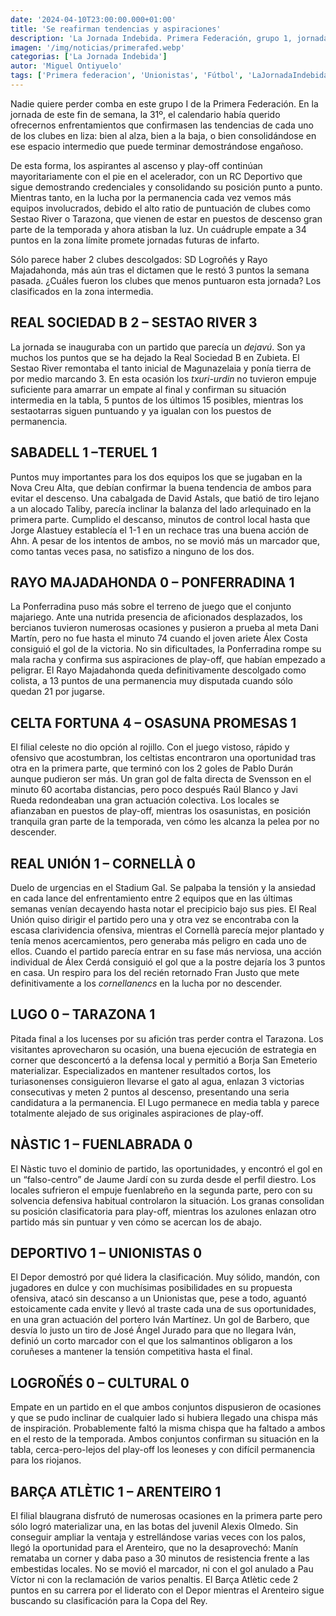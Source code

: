 ```yaml
---
date: '2024-04-10T23:00:00.000+01:00'
title: 'Se reafirman tendencias y aspiraciones'
description: 'La Jornada Indebida. Primera Federación, grupo 1, jornada 31.' 
imagen: '/img/noticias/primerafed.webp'
categorias: ['La Jornada Indebida']
autor: 'Miguel Ontiyuelo'
tags: ['Primera federacion', 'Unionistas', 'Fútbol', 'LaJornadaIndebida']
---
```


Nadie quiere perder comba en este grupo I de la Primera Federación. En la jornada de este fin de semana, la 31º, el calendario había querido ofrecernos enfrentamientos que confirmasen las tendencias de cada uno de los clubes en liza: bien al alza, bien a la baja, o bien consolidándose en ese espacio intermedio que puede terminar demostrándose engañoso.

De esta forma, los aspirantes al ascenso y play-off continúan mayoritariamente con el pie en el acelerador, con un RC Deportivo que sigue demostrando credenciales y consolidando su posición punto a punto. Mientras tanto, en la lucha por la permanencia cada vez vemos más equipos involucrados, debido el alto ratio de puntuación de clubes como Sestao River o Tarazona, que vienen de estar en puestos de descenso gran parte de la temporada y ahora atisban la luz. Un cuádruple empate a 34 puntos en la zona límite promete jornadas futuras de infarto.

Sólo parece haber 2 clubes descolgados: SD Logroñés y Rayo Majadahonda, más aún tras el dictamen que le restó 3 puntos la semana pasada. ¿Cuáles fueron los clubes que menos puntuaron esta jornada? Los clasificados en la zona intermedia.

## REAL SOCIEDAD B 2 – SESTAO RIVER 3

La jornada se inauguraba con un partido que parecía un _dejavú_. Son ya muchos los puntos que se ha dejado la Real Sociedad B en Zubieta. El Sestao River remontaba el tanto inicial de Magunazelaia y ponía tierra de por medio marcando 3. En esta ocasión los _txuri-urdin_ no tuvieron empuje suficiente para amarrar un empate al final y confirman su situación intermedia en la tabla, 5 puntos de los últimos 15 posibles, mientras los sestaotarras siguen puntuando y ya igualan con los puestos de permanencia. 

## SABADELL 1 –TERUEL 1

Puntos muy importantes para los dos equipos los que se jugaban en la Nova Creu Alta, que debían confirmar la buena tendencia de ambos para evitar el descenso. Una cabalgada de David Astals, que batió de tiro lejano a un alocado Taliby, parecía inclinar la balanza del lado arlequinado en la primera parte. Cumplido el descanso, minutos de control local hasta que Jorge Alastuey establecía el 1-1 en un rechace tras una buena acción de Ahn. A pesar de los intentos de ambos, no se movió más un marcador que, como tantas veces pasa, no satisfizo a ninguno de los dos.

## RAYO MAJADAHONDA 0 – PONFERRADINA 1

La Ponferradina puso más sobre el terreno de juego que el conjunto majariego. Ante una nutrida presencia de aficionados desplazados, los bercianos tuvieron numerosas ocasiones y pusieron a prueba al meta Dani Martín, pero no fue hasta el minuto 74 cuando el joven ariete Álex Costa consiguió el gol de la victoria. No sin dificultades, la Ponferradina rompe su mala racha y confirma sus aspiraciones de play-off, que habían empezado a peligrar. El Rayo Majadahonda queda definitivamente descolgado como colista, a 13 puntos de una permanencia muy disputada cuando sólo quedan 21 por jugarse. 

## CELTA FORTUNA 4 – OSASUNA PROMESAS 1

El filial celeste no dio opción al rojillo. Con el juego vistoso, rápido y ofensivo que acostumbran, los celtistas encontraron una oportunidad tras otra en la primera parte, que terminó con los 2 goles de Pablo Durán aunque pudieron ser más. Un gran gol de falta directa de Svensson en el minuto 60 acortaba distancias, pero poco después Raúl Blanco y Javi Rueda redondeaban una gran actuación colectiva. Los locales se afianzaban en puestos de play-off, mientras los osasunistas, en posición tranquila gran parte de la temporada, ven cómo les alcanza la pelea por no descender.

## REAL UNIÓN 1 – CORNELLÀ 0

Duelo de urgencias en el Stadium Gal. Se palpaba la tensión y la ansiedad en cada lance del enfrentamiento entre 2 equipos que en las últimas semanas venían decayendo hasta notar el precipicio bajo sus pies. El Real Unión quiso dirigir el partido pero una y otra vez se encontraba con la escasa clarividencia ofensiva, mientras el Cornellà parecía mejor plantado y tenía menos acercamientos, pero generaba más peligro en cada uno de ellos. Cuando el partido parecía entrar en su fase más nerviosa, una acción individual de Álex Cerdá consiguió el gol que a la postre dejaría los 3 puntos en casa. Un respiro para los del recién retornado Fran Justo que mete definitivamente a los _cornellanencs_ en la lucha por no descender.

## LUGO 0 – TARAZONA 1

Pitada final a los lucenses por su afición tras perder contra el Tarazona. Los visitantes aprovecharon su ocasión, una buena ejecución de estrategia en corner que desconcertó a la defensa local y permitió a Borja San Emeterio materializar. Especializados en mantener resultados cortos, los turiasonenses consiguieron llevarse el gato al agua, enlazan 3 victorias consecutivas y meten 2 puntos al descenso, presentando una seria candidatura a la permanencia. El Lugo permanece en media tabla y parece totalmente alejado de sus originales aspiraciones de play-off.

## NÀSTIC 1 – FUENLABRADA 0

El Nàstic tuvo el dominio de partido, las oportunidades, y encontró el gol en un “falso-centro” de Jaume Jardí con su zurda desde el perfil diestro. Los locales sufrieron el empuje fuenlabreño en la segunda parte, pero con su solvencia defensiva habitual controlaron la situación. Los granas consolidan su posición clasificatoria para play-off, mientras los azulones enlazan otro partido más sin puntuar y ven cómo se acercan los de abajo.

## DEPORTIVO 1 – UNIONISTAS 0

El Depor demostró por qué lidera la clasificación. Muy sólido, mandón, con jugadores en dulce y con muchísimas posibilidades en su propuesta ofensiva, atacó sin descanso a un Unionistas que, pese a todo, aguantó estoicamente cada envite y llevó al traste cada una de sus oportunidades, en una gran actuación del portero Iván Martínez. Un gol de Barbero, que desvía lo justo un tiro de José Ángel Jurado para que no llegara Iván, definió un corto marcador con el que los salmantinos obligaron a los coruñeses a mantener la tensión competitiva hasta el final.

## LOGROÑÉS 0 – CULTURAL 0

Empate en un partido en el que ambos conjuntos dispusieron de ocasiones y que se pudo inclinar de cualquier lado si hubiera llegado una chispa más de inspiración. Probablemente faltó la misma chispa que ha faltado a ambos en el resto de la temporada. Ambos conjuntos confirman su situación en la tabla, cerca-pero-lejos del play-off los leoneses y con difícil permanencia para los riojanos.

## BARÇA ATLÈTIC 1 – ARENTEIRO 1

El filial blaugrana disfrutó de numerosas ocasiones en la primera parte pero sólo logró materializar una, en las botas del juvenil Alexis Olmedo. Sin conseguir ampliar la ventaja y estrellándose varias veces con los palos, llegó la oportunidad para el Arenteiro, que no la desaprovechó: Manín remataba un corner y daba paso a 30 minutos de resistencia frente a las embestidas locales. No se movió el marcador, ni con el gol anulado a Pau Víctor ni con la reclamación de varios penaltis. El Barça Atlètic cede 2 puntos en su carrera por el liderato con el Depor mientras el Arenteiro sigue buscando su clasificación para la Copa del Rey.
